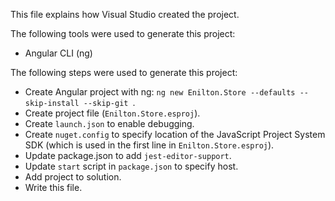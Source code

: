 This file explains how Visual Studio created the project.

The following tools were used to generate this project:
- Angular CLI (ng)

The following steps were used to generate this project:
- Create Angular project with ng: `ng new Enilton.Store --defaults --skip-install --skip-git `.
- Create project file (`Enilton.Store.esproj`).
- Create `launch.json` to enable debugging.
- Create `nuget.config` to specify location of the JavaScript Project System SDK (which is used in the first line in `Enilton.Store.esproj`).
- Update package.json to add `jest-editor-support`.
- Update `start` script in `package.json` to specify host.
- Add project to solution.
- Write this file.
